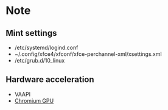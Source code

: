 # Note
## Mint settings
+ /etc/systemd/logind.conf
+ ~/.config/xfce4/xfconf/xfce-perchannel-xml/xsettings.xml
+ /etc/grub.d/10_linux

## Hardware acceleration
+ VAAPI
+ [Chromium GPU](https://launchpad.net/~saiarcot895/+archive/ubuntu/chromium-beta)
